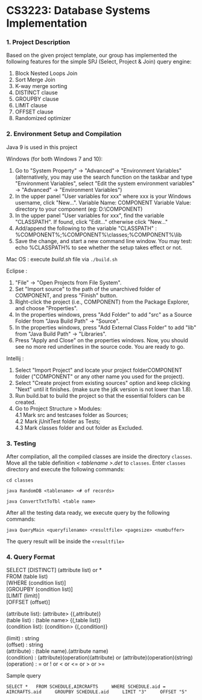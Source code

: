 # CS3223:   Database Systems Implementation

### 1. Project Description

Based on the given project template, our group has implemented the following features for the simple SPJ (Select, Project & Join) query engine:
1. Block Nested Loops Join
2. Sort Merge Join
3. K-way merge sorting
4. DISTINCT clause
5. GROUPBY clause
6. LIMIT clause
7. OFFSET clause
8. Randomized optimizer


### 2. Environment Setup and Compilation
Java 9 is used in this project

Windows (for both Windows 7 and 10):    
1. Go to "System Property" -> "Advanced"-> "Environment Variables" (alternatively, you may use the search function on the taskbar and type "Environment Variables", select "Edit the system environment variables" -> "Advanced" -> "Environment Variables")      
2. In the upper panel "User variables for xxx" where xxx is your Windows username, click "New...". Variable Name: COMPONENT Variable Value: directory to your component (eg: D:\COMPONENT)     
3. In the upper panel "User variables for xxx", find the variable "CLASSPATH". If found, click "Edit..." otherwise click "New..."      
4. Add/append the following to the variable "CLASSPATH" : %COMPONENT%;%COMPONENT%\classes;%COMPONENT%\lib      
5. Save the change, and start a new command line window. You may test: echo %CLASSPATH% to see whether the setup takes effect or not.      

Mac OS : execute _build.sh_ file via 
``
./build.sh
``

Eclipse :     
1. "File" -> "Open Projects from File System".     
2. Set "Import source" to the path of the unarchived folder of COMPONENT, and press "Finish" button.     
3. Right-click the project (i.e., COMPONENT) from the Package Explorer, and choose "Properties".     
4. In the properties windows, press "Add Folder" to add "src" as a Source Folder from "Java Build Path" -> "Source".     
5. In the properties windows, press "Add External Class Folder" to add "lib" from "Java Build Path" -> "Libraries".     
6. Press "Apply and Close" on the properties windows. Now, you should see no more red underlines in the source code. You are ready to go.      

Intellij :         
1. Select "Import Project" and locate your project folderCOMPONENT folder ("COMPONENT" or any other name you used for the project).     
2. Select "Create project from existing sources" option and keep clicking "Next" until it finishes. (make sure the jdk version is not lower than 1.8).     
3. Run build.bat to build the project so that the essential folders can be created.     
4. Go to Project Structure > Modules:     
4.1 Mark src and testcases folder as Sources;     
4.2 Mark jUnitTest folder as Tests;     
4.3 Mark classes folder and out folder as Excluded.     


### 3. Testing 

After compilation, all the compiled classes are inside the directory `classes`. Move all the table definition _< tablename >.det_ to `classes`. Enter `classes` directory and execute the following commands:

``
cd classes
``

``
java RandomDB <tablename> <# of records>
``

``
java ConvertTxtToTbl <table name>
``

After all the testing data ready, we execute query by the following commands:

 ``
 java QueryMain <queryfilename> <resultfile> <pagesize> <numbuffer>
 ``
 
 The query result will be inside the `<resultfile>`

### 4. Query Format

SELECT [DISTINCT] (attribute list) or *  
FROM (table list)  
[WHERE (condition list)]  
[GROUPBY (condition list)]  
[LIMIT (limit)]  
[OFFSET (offset)]  
 
(attribute list): (attribute>  {(,attribute)}  
(table list)    : (table name> {(,table list)}  
(condition list): (condition>  {(,condition)}  

(limit)         : string  
(offset)        : string  
(attribute)     : (table name).(attribute name)  
(condition)     : (attribute)(operation)(attribute) or (attribute)(operation)(string)  
(operation)     : = or ! or < or <= or > or >=

Sample query

``
SELECT *  
FROM SCHEDULE,AIRCRAFTS    
WHERE SCHEDULE.aid = AIRCRAFTS.aid    
GROUPBY SCHEDULE.aid    
LIMIT "3"    
OFFSET "5"   
``
